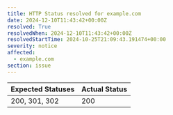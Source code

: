 ```yaml
---
title: HTTP Status resolved for example.com
date: 2024-12-10T11:43:42+00:00Z
resolved: True
resolvedWhen: 2024-12-10T11:43:42+00:00Z
resolvedStartTime: 2024-10-25T21:09:43.191474+00:00
severity: notice
affected:
  - example.com
section: issue
---
```


| Expected Statuses | Actual Status  |
|-------------------|----------------|
| 200, 301, 302 | 200 |
